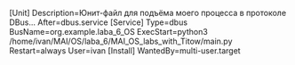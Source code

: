 [Unit]
	Description=Юнит-файл для подъёма моего процесса в протоколе DBus...
	After=dbus.service 
[Service]
	Type=dbus
	BusName=org.example.laba_6_OS
	ExecStart=python3 /home/ivan/MAI/OS/laba_6/MAI_OS_labs_with_Titow/main.py
	Restart=always
	User=ivan
[Install]
	WantedBy=multi-user.target
